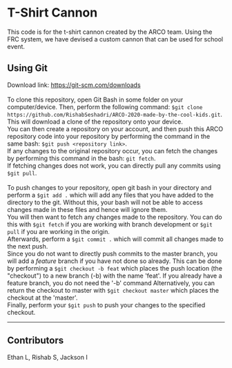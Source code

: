 # T-Shirt Cannon
This code is for the t-shirt cannon created by the ARCO team. Using the FRC system, we have devised a custom cannon that can be used for school event.

## Using Git
Download link: https://git-scm.com/downloads
<br><br />
To clone this repository, open Git Bash in some folder on your computer/device. Then, perform the following command: `$git clone https://github.com/RishabSeshadri/ARCO-2020-made-by-the-cool-kids.git`. This will download a clone of the repository onto your device.
<br />
You can then create a repository on your account, and then push this ARCO repository code into your repository by performing the command in the same bash: `$git push <repository link>`.
<br />
If any changes to the original repository occur, you can fetch the changes by performing this command in the bash: `git fetch`.
<br />
If fetching changes does not work, you can directly pull any commits using `$git pull`.
<br><br />
To push changes to your repository, open git bash in your directory and perform a `$git add .` which will add any files that you have added to the directory to the git. Without this, your bash will not be able to access changes made in these files and hence will ignore them.
<br />
You will then want to fetch any changes made to the repository. You can do this with `$git fetch` if you are working with branch development or `$git pull` if you are working in the origin.
<br />
Afterwards, perform a `$git commit .` which will commit all changes made to the next push.
<br />
Since you do not want to directly push commits to the master branch, you will add a _feature_ branch if you have not done so already. This can be done by performing a `$git checkout -b feat` which places the push location (the "checkout") to a new branch (-b) with the name 'feat'. If you already have a feature branch, you do not need the '-b' command Alternatively, you can return the checkout to master with `$git checkout master` which places the checkout at the 'master'.
<br />
Finally, perform your `$git push` to push your changes to the specified checkout.

---
## Contributors
Ethan L, Rishab S, Jackson I
